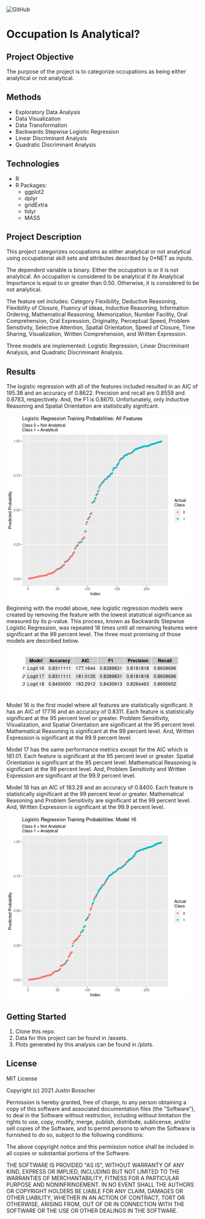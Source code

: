 ![GitHub](https://img.shields.io/github/license/justinbosscher/occupation-is-analytical?style=plastic)

# Occupation Is Analytical?

## Project Objective
The purpose of the project is to categorize occupations as being either
analytical or not analytical.

## Methods
* Exploratory Data Analysis
* Data Visualization
* Data Transformation
* Backwards Stepwise Logistic Regression
* Linear Discriminant Analysis
* Quadratic Discriminant Analysis

## Technologies
* R
* R Packages:
  * ggplot2
  * dplyr
  * gridExtra
  * tidyr
  * MASS
        
## Project Description
This project categorizes occupations as either analytical or not analytical
using occupational skill sets and attributes described by 0*NET as inputs.

The dependent variable is binary. Either the occupation is or it is not
analytical. An occupation is considered to be analytical if its Analytical
Importance is equal to or greater than 0.50. Otherwise, it is considered to be
not analytical.

The feature set includes: Category Flexibility, Deductive Reasoning, Flexibility
of Closure, Fluency of Ideas, Inductive Reasoning, Information Ordering,
Mathematical Reasoning, Memorization, Number Facility, Oral Comprehension, Oral
Expression, Originality, Perceptual Speed, Problem Sensitivity, Selective
Attention, Spatial Orientation, Speed of Closure, Time Sharing, Visualization,
Written Comprehension, and Written Expression.

Three models are implemented: Logistic Regression, Linear Discriminant Analysis,
and Quadratic Discriminant Analysis.

## Results
The logistic regression with all of the features included resulted in an AIC of
195.38 and an accuracy of 0.8622. Precision and recall are 0.8559 and 0.8783,
respectively. And, the F1 is 0.8670. Unfortunately, only Inductive Reasoning
and Spatial Orientation are statistically signifcant.

![Logit Model: All Features](plots/logit_gg.png)

Beginning with the model above, new logistic regression models were created by
removing the feature with the lowest statistical significance as measured by
its p-value. This process, known as Backwards Stepwise Logistic Regression, was
repeated 18 times until all remaining features were significant at the 99
percent level. The three most promising of those models are described below.

![Logit Model Metrics](plots/metrics.png)

Model 16 is the first model where all features are statistically significant. It
has an AIC of 177.16 and an accuracy of 0.8311. Each feature is statistically significant at the 95 percent level or greater. Problem Sensitivity,
Visualization, and Spatial Orientation are significant at the 95 percent level.
Mathematical Reasoning is significant at the 99 percent level. And, Written
Expression is significant at the 99.9 percent level.

Model 17 has the same performance metrics except for the AIC which is 181.01. 
Each feature is significant at the 95 percent level or greater. Spatial
Orientation is significant at the 95 percent level. Mathematical Reasoning is
significant at the 99 percent level. And, Problem Sensitivity and Written
Expression are significant at the 99.9 percent level.

Model 18 has an AIC of 183.29 and an accuracy of 0.8400. Each feature is
statistically significant at the 99 percent level or greater. Mathematical
Reasoning and Problem Sensitivity are significant at the 99 percent level. And,
Written Expression is significant at the 99.9 percent level.

![Logit Model 16](plots/logit_16_gg.png)

## Getting Started
1. Clone this repo.
2. Data for this project can be found in /assets.
3. Plots generated by this analysis can be found in /plots.

## License
MIT License

Copyright (c) 2021 Justin Bosscher

Permission is hereby granted, free of charge, to any person obtaining a copy
of this software and associated documentation files (the "Software"), to deal
in the Software without restriction, including without limitation the rights
to use, copy, modify, merge, publish, distribute, sublicense, and/or sell
copies of the Software, and to permit persons to whom the Software is
furnished to do so, subject to the following conditions:

The above copyright notice and this permission notice shall be included in all
copies or substantial portions of the Software.

THE SOFTWARE IS PROVIDED "AS IS", WITHOUT WARRANTY OF ANY KIND, EXPRESS OR
IMPLIED, INCLUDING BUT NOT LIMITED TO THE WARRANTIES OF MERCHANTABILITY,
FITNESS FOR A PARTICULAR PURPOSE AND NONINFRINGEMENT. IN NO EVENT SHALL THE
AUTHORS OR COPYRIGHT HOLDERS BE LIABLE FOR ANY CLAIM, DAMAGES OR OTHER
LIABILITY, WHETHER IN AN ACTION OF CONTRACT, TORT OR OTHERWISE, ARISING FROM,
OUT OF OR IN CONNECTION WITH THE SOFTWARE OR THE USE OR OTHER DEALINGS IN THE
SOFTWARE.
